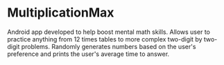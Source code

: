 # MultiplicationMax
Android app developed to help boost mental math skills. Allows user to practice anything from 12 times tables to more complex 
two-digit by two-digit problems. Randomly generates numbers based on the user's preference and prints the user's average 
time to answer.
